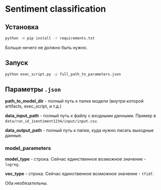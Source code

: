 # Sentiment classification

## Установка

```sh
python -m pip install -r requirements.txt
```

Больше ничего не должно быть нужно.

## Запуск

```sh
python exec_script.py -p full_path_to_parameters.json
```

## Параметры `.json`

**path_to_model_dir** - полный путь к папке модели (внутри которой artifacts, exec_script, и т.д.)

**data_input_path** - полный путь к файлу с входными данными. Пример в `data/run_id_1sentiment1234/input/input.csv`.

**data_output_path** - полный путь к папке, куда нужно писать выходные данные.

### model_parameters

**model_type** - строка. Сейчас единственное возможное значение - `logreg`.

**vec_type** - строка. Сейчас  единственное возможное значение - `tfidf`.

Оба необязательны.
